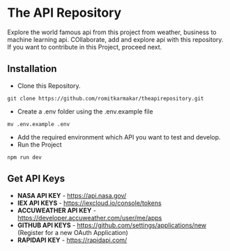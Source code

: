 # The API Repository
Explore the world famous api from this project from weather, business to machine learning api. COllaborate, add and explore api with this repository. If you want to contribute in this Project, proceed next.

## Installation
- Clone this Repository.
```
git clone https://github.com/romitkarmakar/theapirepository.git
```
- Create a .env folder using the .env.example file
```
mv .env.example .env
```
- Add the required environment which API you want to test and develop.
- Run the Project
```
npm run dev
```

## Get API Keys
- **NASA API KEY** - https://api.nasa.gov/
- **IEX API KEYS** - https://iexcloud.io/console/tokens
- **ACCUWEATHER API KEY** - https://developer.accuweather.com/user/me/apps
- **GITHUB API KEYS** - https://github.com/settings/applications/new (Register for a new OAuth Application)
- **RAPIDAPI KEY** - https://rapidapi.com/